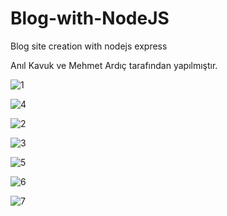 # Blog-with-NodeJS

Blog site creation with nodejs express 

Anıl Kavuk ve Mehmet Ardıç tarafından yapılmıştır.

![1](https://user-images.githubusercontent.com/36512716/151037557-44e3b183-fdfe-4375-94f0-91dd9a47e1a6.jpg)

![4](https://user-images.githubusercontent.com/36512716/151037573-5eba1650-7ac9-4035-a52d-ab6f7f90b522.jpg)

![2](https://user-images.githubusercontent.com/36512716/151037596-dafb79fe-2bce-41d1-81e3-02fa80ef664e.jpg)

![3](https://user-images.githubusercontent.com/36512716/151037605-ef6ddf67-ef5d-4540-ae42-0648e845e260.jpg)

![5](https://user-images.githubusercontent.com/36512716/151038148-2b2b6ad8-e972-4331-99aa-265cb981b671.jpg)

![6](https://user-images.githubusercontent.com/36512716/151038166-e6a20df1-d081-44b1-8bc2-064a1f17c95e.jpg)

![7](https://user-images.githubusercontent.com/36512716/151038176-db06aacb-7d93-4137-b8a8-9c3d91b22ef9.jpg)

